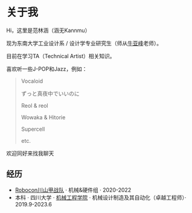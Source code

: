 # 关于我

Hi，这里是范林涵（涵无Kannmu）

现为东南大学工业设计系 / 设计学专业研究生（师从[牛亚峰](https://me.seu.edu.cn/nyf_31777/list.htm)老师）。

目前在学习TA（Technical Artist）相关知识。

喜欢听一些J-POP和Jazz，例如：

> Vocaloid
>
> ずっと真夜中でいいのに
>
> Reol & reol
>
> Wowaka & Hitorie
>
> Supercell
>
> etc.

欢迎同好来找我聊天

## 经历

- [Robocon川山甲战队](https://space.bilibili.com/1242339866) · 机械&硬件组 · 2020-2022
- 本科 · 四川大学 · [机械工程学院](https://msec.scu.edu.cn/) · 机械设计制造及其自动化（卓越工程师）· 2019.9-2023.6

[1]: https://space.bilibili.com/1242339866
